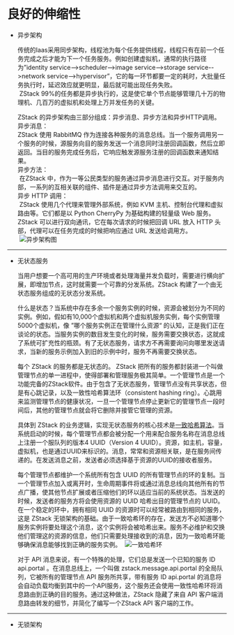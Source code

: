 # 良好的伸缩性

- 异步架构

  传统的Iaas采用同步架构，线程池为每个任务提供线程，线程只有在前一个任务完成之后才能为下一个任务服务。例如创建虚拟机，通常的执行路径为”identity service-->scheduler-->image service-->storage service-->network service-->hypervisor”，它的每一环节都要一定的耗时，大批量任务执行时，延迟效应就更明显，最后就可能出现任务失败。<br/>
  ZStack 99%的任务都是异步执行的，这是使它单个节点能够管理几十万的物理机、几百万的虚拟机和处理上万并发任务的关键。
  
  ZStack 的异步架构由三部分组成：异步消息、异步方法和异步HTTP调用。<br/>
  异步消息：<br/>
  ZStack 使用 RabbitMQ 作为连接各种服务的消息总线。当一个服务调用另一个服务的时候，源服务向目的服务发送一个消息同时注册回调函数，然后立即返回。当目的服务完成任务后，它响应触发源服务注册的回调函数来通知结果。<br/>
  异步方法：<br/>
  在ZStack 中，作为一等公民类型的服务通过异步消息进行交互。对于服务内部，一系列的互相关联的组件、插件是通过异步方法调用来交互的。<br/>
  异步 HTTP 调用：<br/>
  ZStack 使用几个代理来管理外部系统，例如 KVM 主机、控制台代理和虚拟路由等。它们都是以 Python CherryPy 为基础构建的轻量级 Web 服务。ZStack 可以进行双向通讯，它在每次请求的时候把回调 URL 放入 HTTP 头部，代理可以在任务完成的时候把响应通过 URL 发送给调用方。<br/>
  ![异步架构图](http://zstack.org/images/blogs/scalability/2.png)
--------
- 无状态服务

  当用户想要一个高可用的生产环境或者处理海量并发负载时，需要进行横向扩展，即增加节点，这时就需要一个可靠的分发系统。ZStack 构建了一个由无状态服务组成的无状态分发系统。
  
  什么是状态？当系统中存在多余一个服务实例的时候，资源会被划分为不同的实例。例如，假如有10,000个虚拟机和两个虚拟机服务实例，每个实例管理5000个虚拟机，像 ”哪个服务实例正在管理什么资源“ 的认知，正是我们正在谈论的状态。当服务实例的数目发生变化的时候，服务需要交换状态，这就成了系统可扩充性的瓶颈。有了无状态服务，请求方不再需要询问向哪里发送请求，当新的服务示例加入到旧的示例中时，服务不再需要交换状态。
  
  每个 ZStack 的服务都是无状态的。 ZStack 把所有的服务都封装进一个叫做管理节点的单一进程中，使得部署和管理服务极其简单。一个管理节点是一个功能完备的ZStack软件。由于包含了无状态服务，管理节点没有共享状态，但是有心跳记录，以及一致性哈希算法环（consistent hashing ring）。心跳用来监测管理节点的健康状况，一旦一个管理节点停止更新它的管理节点一段时间后，其他的管理节点就会将它删除并接管它管理的资源。
  
  具体到 ZStack 的业务逻辑，实现无状态服务的核心技术是[一致哈希算法](http://www.tom-e-white.com/2007/11/consistent-hashing.html)。当系统启动的时候，每个管理节点都会被分配一个用来配合服务名称在消息总线上注册一个服队列的版本4 UUID（Version 4 UUID）。资源，如主机，容量，虚拟机，也是通过UUID来标识的。消息，常常和资源相关联，是在服务间传递的。在发送消息之前，发送者必须选择基于资源的UUID的接收者服务。
  
  每个管理节点都维护一个系统所有包含 UUID 的所有管理节点的环的复制。当一个管理节点加入或离开时，生命周期事件将或通过消息总线向其他所有的节点广播，使其他节点扩展或者压缩他们的环以适应当前的系统状态。当发送的时候，发送者的服务方将会使用资源的 UUID 哈希出目的管理节点的 UUID。在一个稳定的环中，拥有相同 UUID 的资源时可以经常被路由到相同的服务，这是 ZStack 无锁架构的基础。由于一致哈希环的存在，发送方不必知道哪个服务实例将要处理这个消息，这个实例将会被哈希出来。服务不必维护和交换他们管理这的资源的信息，他们只需要处理接收到的消息，因为一致哈希环能够确保消息能够找到正确的服务实例。
  ![一致哈希环](http://zstack.org/images/blogs/scalability/stateless-service7.png)
  
  对于 API 消息来说，有一个特殊的处理，它们总是发送一个已知的服务 ID api.portal 。在消息总线上，一个叫做 zstack.message.api.portal 的全局队列，它被所有的管理节点 API 服务所共享，带有服务 ID api.portal 的消息将会自动负载均衡到其中的一个API服务，这个服务还会使用一致性哈希环将消息路由到正确的目的服务。通过这种做法，ZStack 隐藏了来自 API 客户端消息路由转发的细节，并简化了编写一个ZStack API 客户端的工作。
-------
- 无锁架构
